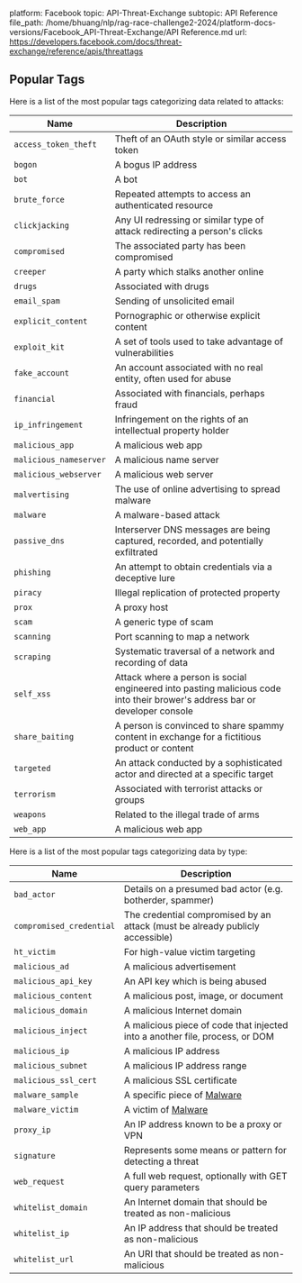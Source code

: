 platform: Facebook
topic: API-Threat-Exchange
subtopic: API Reference
file_path: /home/bhuang/nlp/rag-race-challenge2-2024/platform-docs-versions/Facebook_API-Threat-Exchange/API Reference.md
url: https://developers.facebook.com/docs/threat-exchange/reference/apis/threattags


## Popular Tags

Here is a list of the most popular tags categorizing data related to attacks:

| Name | Description |
| --- | --- |
| `access_token_theft` | Theft of an OAuth style or similar access token |
| `bogon` | A bogus IP address |
| `bot` | A bot |
| `brute_force` | Repeated attempts to access an authenticated resource |
| `clickjacking` | Any UI redressing or similar type of attack redirecting a person's clicks |
| `compromised` | The associated party has been compromised |
| `creeper` | A party which stalks another online |
| `drugs` | Associated with drugs |
| `email_spam` | Sending of unsolicited email |
| `explicit_content` | Pornographic or otherwise explicit content |
| `exploit_kit` | A set of tools used to take advantage of vulnerabilities |
| `fake_account` | An account associated with no real entity, often used for abuse |
| `financial` | Associated with financials, perhaps fraud |
| `ip_infringement` | Infringement on the rights of an intellectual property holder |
| `malicious_app` | A malicious web app |
| `malicious_nameserver` | A malicious name server |
| `malicious_webserver` | A malicious web server |
| `malvertising` | The use of online advertising to spread malware |
| `malware` | A malware-based attack |
| `passive_dns` | Interserver DNS messages are being captured, recorded, and potentially exfiltrated |
| `phishing` | An attempt to obtain credentials via a deceptive lure |
| `piracy` | Illegal replication of protected property |
| `prox` | A proxy host |
| `scam` | A generic type of scam |
| `scanning` | Port scanning to map a network |
| `scraping` | Systematic traversal of a network and recording of data |
| `self_xss` | Attack where a person is social engineered into pasting malicious code into their brower's address bar or developer console |
| `share_baiting` | A person is convinced to share spammy content in exchange for a fictitious product or content |
| `targeted` | An attack conducted by a sophisticated actor and directed at a specific target |
| `terrorism` | Associated with terrorist attacks or groups |
| `weapons` | Related to the illegal trade of arms |
| `web_app` | A malicious web app |

Here is a list of the most popular tags categorizing data by type:

| Name | Description |
| --- | --- |
| `bad_actor` | Details on a presumed bad actor (e.g. botherder, spammer) |
| `compromised_credential` | The credential compromised by an attack (must be already publicly accessible) |
| `ht_victim` | For high-value victim targeting |
| `malicious_ad` | A malicious advertisement |
| `malicious_api_key` | An API key which is being abused |
| `malicious_content` | A malicious post, image, or document |
| `malicious_domain` | A malicious Internet domain |
| `malicious_inject` | A malicious piece of code that injected into a another file, process, or DOM |
| `malicious_ip` | A malicious IP address |
| `malicious_subnet` | A malicious IP address range |
| `malicious_ssl_cert` | A malicious SSL certificate |
| `malware_sample` | A specific piece of [Malware](https://developers.facebook.com/docs/threat-exchange/reference/apis/malware) |
| `malware_victim` | A victim of [Malware](https://developers.facebook.com/docs/threat-exchange/reference/apis/malware) |
| `proxy_ip` | An IP address known to be a proxy or VPN |
| `signature` | Represents some means or pattern for detecting a threat |
| `web_request` | A full web request, optionally with GET query parameters |
| `whitelist_domain` | An Internet domain that should be treated as non-malicious |
| `whitelist_ip` | An IP address that should be treated as non-malicious |
| `whitelist_url` | An URI that should be treated as non-malicious |